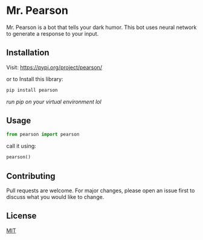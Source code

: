# Mr. Pearson
Mr. Pearson is a bot that tells your dark humor. This bot uses neural network to generate a response to your input.

## Installation
Visit: https://pypi.org/project/pearson/

or to Install this library:
```bash
pip install pearson
```
*run pip on your virtual environment lol*

## Usage
```python
from pearson import pearson
```
call it using:
```python
pearson()
```
## Contributing
Pull requests are welcome. For major changes, please open an issue first to discuss what you would like to change.

## License
[MIT](https://choosealicense.com/licenses/mit/)